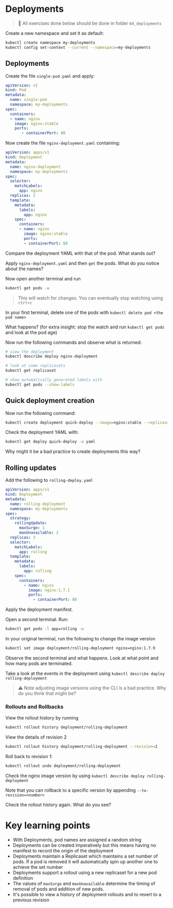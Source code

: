 # Deployments

>  🚨 All exercises done below should be done in folder `04_deployments`

Create a new namespace and set it as default:

```sh
kubectl create namespace my-deployments
kubectl config set-context --current --namespace=my-deployments
```

## Deployments 

Create the file `single-pod.yaml` and apply:

```yaml
apiVersion: v1
kind: Pod
metadata:
  name: single-pod
  namespace: my-deployments
spec:
  containers:
  - name: nginx
    image: nginx:stable
    ports:
       - containerPort: 80
```

Now create the file `nginx-deployment.yaml` containing:

```yaml
apiVersion: apps/v1
kind: Deployment
metadata:
  name: nginx-deployment
  namespace: my-deployments
spec:
  selector:
    matchLabels:
      app: nginx
  replicas: 2
  template:
    metadata:
      labels:
        app: nginx
    spec:
      containers:
      - name: nginx
        image: nginx:stable
        ports:
        - containerPort: 80
```

Compare the deployment YAML with that of the pod.  What stands out?

Apply `nginx-deployment.yaml` and then `get` the pods.  What do you notice about the names?

Now open another terminal and run 

```sh
kubectl get pods -w
```
> This will watch for changes.  You can eventually stop watching using `ctrl+c`

In your first terminal, delete one of the pods with `kubectl delete pod <the pod name>`

What happens? (for extra insight: stop the watch and run `kubectl get pods` and look at the pod age)

Now run the following commands and observe what is returned:

```sh
# view the deployment
kubectl describe deploy nginx-deployment

# look at some replicasets
kubectl get replicaset

# show automatically generated labels with
kubectl get pods --show-labels
```

## Quick deployment creation

Now run the following command:
```sh
kubectl create deployment quick-deploy --image=nginx:stable --replicas=3
```

Check the deployment YAML with:
```sh
kubectl get deploy quick-deploy -o yaml
```

Why might it be a bad practice to create deployments this way?

## Rolling updates

Add the following to `rolling-deploy.yaml`

```yaml
apiVersion: apps/v1
kind: Deployment
metadata:
  name: rolling-deployment
  namespace: my-deployments
spec:
  strategy:
    rollingUpdate:
      maxSurge: 1
      maxUnavailable: 2
  replicas: 3
  selector:
    matchLabels:
      app: rolling
  template:
    metadata:
      labels:
        app: rolling
    spec:
      containers:
        - name: nginx
          image: nginx:1.7.1
          ports:
            - containerPort: 80
```

Apply the deployment manifest.

Open a second terminal.  Run:

```sh
kubectl get pods -l app=rolling -w
```

In your original terminal, run the following to change the image version

```sh
kubectl set image deployment/rolling-deployment nginx=nginx:1.7.9
```

Observe the second terminal and what happens.  Look at what point and how many pods are terminated.

Take a look at the events in the deployment using `kubectl describe deploy rolling-deployment`

> ⚠️ Note adjusting image versions using the CLI is a bad practice.  Why do you think that might be?

### Rollouts and Rollbacks

View the rollout history by running

```sh
kubectl rollout history deployment/rolling-deployment
```

View the details of revision 2
```sh
kubectl rollout history deployment/rolling-deployment --revision=2
```

Roll back to revision 1:

```sh
kubectl rollout undo deployment/rolling-deployment
```

Check the nginx image version by using `kubectl describe deploy rolling-deployment`

Note that you can rollback to a specific version by appending `--to-revision=<number>`

Check the rollout history again.  What do you see?

# Key learning points

- With Deployments, pod names are assigned a random string
- Deployments can be created imperatively but this means having no manifest to record the origin of the deployment
- Deployments maintain a Replicaset which maintains a set number of pods.  If a pod is removed it will automatically spin up another one to achieve the set number
- Deployments support a rollout using a new replicaset for a new pod definition
- The values of `maxSurge` and `maxUnavailable` determine the timing of removal of pods and addition of new pods.
- It's possible to view a history of deployment rollouts and to revert to a previous revision